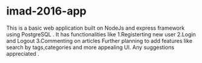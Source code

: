 # imad-2016-app
This is a basic web application built on NodeJs and express framework using PostgreSQL . It has functionalities like
1.Registerting new user
2.Login and Logout
3.Commenting on articles 
Further planning to add features like search by tags,categories and more appealing UI. Any suggestions appreciated .
